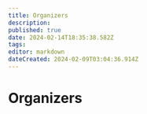 ```yaml
---
title: Organizers
description: 
published: true
date: 2024-02-14T18:35:38.582Z
tags: 
editor: markdown
dateCreated: 2024-02-09T03:04:36.914Z
---
```


# Organizers
